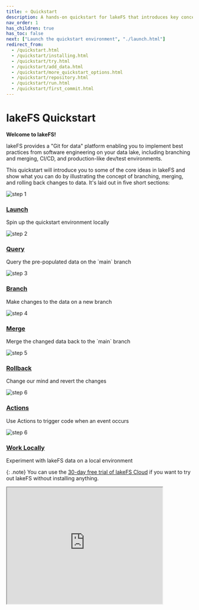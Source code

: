 ```yaml
---
title: ⭐ Quickstart
description: A hands-on quickstart for lakeFS that introduces key concepts including branching, merging, and rollback. 
nav_order: 1
has_children: true
has_toc: false
next: ["Launch the quickstart environment", "./launch.html"]
redirect_from: 
  - /quickstart.html
  - /quickstart/installing.html
  - /quickstart/try.html
  - /quickstart/add_data.html
  - /quickstart/more_quickstart_options.html
  - /quickstart/repository.html
  - /quickstart/run.html
  - /quickstart/first_commit.html
---
```


# lakeFS Quickstart

**Welcome to lakeFS!**

lakeFS provides a "Git for data" platform enabling you to implement best practices from software engineering on your data lake, including branching and merging, CI/CD, and production-like dev/test environments. 

This quickstart will introduce you to some of the core ideas in lakeFS and show what you can do by illustrating the concept of branching, merging, and rolling back changes to data. It's laid out in five short sections: 


<div class="quickstart-steps">

<div class="row">
<div class="col step-num">
<img src="{{ site.baseurl }}/assets/img/quickstart/quickstart-step-01.png" alt="step 1"/>
</div>
<div class="col">
<h3>
<a href="launch.html">Launch</a>
</h3>
<p>Spin up the quickstart environment locally</p>
</div>
</div>

<div class="row">
<div class="col step-num">
<img src="{{ site.baseurl }}/assets/img/quickstart/quickstart-step-02.png" alt="step 2"/>
</div>
<div class="col">
<h3>
<a href="query.html">Query</a>
</h3>
<p>Query the pre-populated data on the `main` branch</p>
</div>
</div>

<div class="row">
<div class="col step-num">
<img src="{{ site.baseurl }}/assets/img/quickstart/quickstart-step-03.png" alt="step 3"/>
</div>
<div class="col">
<h3>
<a href="branch.html">Branch</a>
</h3>
<p>Make changes to the data on a new branch</p>
</div>
</div>

<div class="row">
<div class="col step-num">
<img src="{{ site.baseurl }}/assets/img/quickstart/quickstart-step-04.png" alt="step 4"/>
</div>
<div class="col">
<h3>
<a href="commit-and-merge.html">Merge</a>
</h3>
<p>Merge the changed data back to the `main` branch</p>
</div>
</div>

<div class="row">
<div class="col step-num">
<img src="{{ site.baseurl }}/assets/img/quickstart/quickstart-step-05.png" alt="step 5"/>
</div>
<div class="col">
<h3>
<a href="rollback.html">Rollback</a>
</h3>
<p>Change our mind and revert the changes</p>
</div>
</div>
</div>

<div class="row">
<div class="col step-num">
<img src="{{ site.baseurl }}/assets/img/quickstart/quickstart-step-06.png" alt="step 6"/>
</div>
<div class="col">
<h3>
<a href="actions-and-hooks.html">Actions</a>
</h3>
<p>Use Actions to trigger code when an event occurs</p>
</div>
</div>

<div class="row">
<div class="col step-num">
<img src="{{ site.baseurl }}/assets/img/quickstart/quickstart-step-07.png" alt="step 6"/>
</div>
<div class="col">
<h3>
<a href="work-with-data-locally.html">Work Locally</a>
</h3>
<p>Experiment with lakeFS data on a local environment</p>
</div>
</div>

{: .note}
You can use the [30-day free trial of lakeFS Cloud](https://lakefs.cloud/register) if you want to try out lakeFS without installing anything. 

<iframe width="420" height="315" src="https://www.youtube.com/embed/R1r023CsTOw"></iframe>

